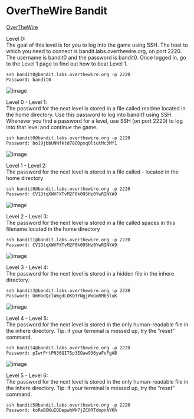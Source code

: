 # OverTheWire Bandit

[OverTheWire](http://overthewire.org/wargames/bandit)

Level 0:
<br>
The goal of this level is for you to log into the game using SSH. The host to which you need to connect is bandit.labs.overthewire.org, on port 2220. The username is bandit0 and the password is bandit0. Once logged in, go to the Level 1 page to find out how to beat Level 1.
```
ssh bandit0@bandit.labs.overthewire.org -p 2220
Password: bandit0
```
![image](https://user-images.githubusercontent.com/47408756/129326145-3e736463-2e7f-45e8-8bc6-e532c2a5e2d0.png)


Level 0 - Level 1:
<br>
The password for the next level is stored in a file called readme located in the home directory. Use this password to log into bandit1 using SSH. Whenever you find a password for a level, use SSH (on port 2220) to log into that level and continue the game.
```
ssh bandit0@bandit.labs.overthewire.org -p 2220
Password: boJ9jbbUNNfktd78OOpsqOltutMc3MY1
```
![image](https://user-images.githubusercontent.com/47408756/129327009-be170199-084b-426d-b77c-b9caf032f2aa.png)

Level 1 - Level 2:
<br>
The password for the next level is stored in a file called - located in the home directory
```
ssh bandit0@bandit.labs.overthewire.org -p 2220
Password: CV1DtqXWVFXTvM2F0k09SHz0YwRINYA9
```
![image](https://user-images.githubusercontent.com/47408756/129328159-8f3b498d-a2d0-4860-af10-ef801cc0d306.png)

Level 2 - Level 3:
<br>
The password for the next level is stored in a file called spaces in this filename located in the home directory
```
ssh bandit1@bandit.labs.overthewire.org -p 2220
Password: CV1DtqXWVFXTvM2F0k09SHz0YwRINYA9
```
![image](https://user-images.githubusercontent.com/47408756/129329018-7a4cb1c2-005a-4b89-86d8-7eee931b1d4d.png)

Level 3 - Level 4:
<br>
The password for the next level is stored in a hidden file in the inhere directory.
```
ssh bandit3@bandit.labs.overthewire.org -p 2220
Password: UmHadQclWmgdLOKQ3YNgjWxGoRMb5luK
```
![image](https://user-images.githubusercontent.com/47408756/129329450-94e02aab-db93-4e4d-ad9f-2ef0a6eabb34.png)

Level 4 - Level 5:
<br>
The password for the next level is stored in the only human-readable file in the inhere directory. Tip: if your terminal is messed up, try the “reset” command.
```
ssh bandit4@bandit.labs.overthewire.org -p 2220
Password: pIwrPrtPN36QITSp3EQaw936yaFoFgAB
```
![image](https://user-images.githubusercontent.com/47408756/129329758-195cb9a4-12a7-4b79-9b80-ad1ec9f3e8b7.png)

Level 5 - Level 6:
<br>
The password for the next level is stored in the only human-readable file in the inhere directory. Tip: if your terminal is messed up, try the “reset” command.
```
ssh bandit5@bandit.labs.overthewire.org -p 2220
Password: koReBOKuIDDepwhWk7jZC0RTdopnAYKh
```
